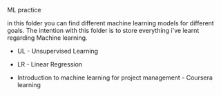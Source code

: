 ML practice

in this folder you can find different machine learning models for different goals. The intention with this folder is to store everything i've learnt regarding Machine learning.

* UL - Unsupervised Learning

* LR - Linear Regression

* Introduction to machine learning for project management - Coursera learning
